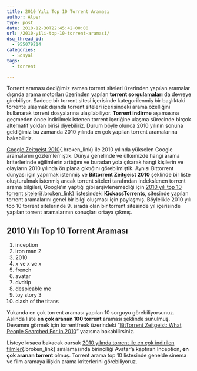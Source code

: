 ```yaml
---
title: 2010 Yılı Top 10 Torrent Araması
author: Alper
type: post
date: 2010-12-30T22:45:42+00:00
url: /2010-yili-top-10-torrent-aramasi/
dsq_thread_id:
  - 955079214
categories:
  - Sosyal
tags:
  - torrent

---
```

Torrent araması dediğimiz zaman torrent siteleri üzerinden yapılan aramalar dışında arama motorları üzerinden yapılan **torrent sorgulamaları** da devreye girebiliyor. Sadece bir torrent sitesi içerisinde kategorilenmiş bir başlıktaki torrente ulaşmak dışında torrent siteleri içerisindeki arama özelliğini kullanarak torrent dosyalarına ulaşılabiliyor. **Torrent indirme** aşamasına geçmeden önce indirilmek istenen torrent içeriğine ulaşma sürecinde birçok alternatif yoldan birisi diyebiliriz. Durum böyle olunca 2010 yılının sonuna geldiğimiz bu zamanda 2010 yılında en çok yapılan torrent aramalarına bakabiliriz.

[Google Zeitgeist 2010][1]{.broken_link} ile 2010 yılında yükselen Google aramalarını gözlemlemiştik. Dünya genelinde ve ülkemizde hangi arama kriterlerinde eğilimlerin arttığını ve buradan yola çıkarak hangi kişilerin ve olayların 2010 yılında ön plana çıktığını görebilmiştik. Aynısı Bittorrent dünyası için yapılmak istenmiş ve **Bittorrent Zeitgeist 2010** şeklinde bir liste oluşturulmak istenmiş ancak torrent siteleri tarafından indekslenen torrent arama bilgileri, Google&#8217;ın yaptığı gibi arşivlenemediği için [2010 yılı top 10 torrent siteleri][2]{.broken_link} listesindeki **KickassTorrents**, sitesinde yapılan torrent aramalarını genel bir bilgi oluşması için paylaşmış. Böylelikle 2010 yılı top 10 torrent sitelerinde 9. sırada olan bir torrent sitesinde yıl içerisinde yapılan torrent aramalarının sonuçları ortaya çıkmış.

## 2010 Yılı Top 10 Torrent Araması

  1. inception
  2. iron man 2
  3. 2010
  4. x ve x ve x
  5. french
  6. avatar
  7. dvdrip
  8. despicable me
  9. toy story 3
 10. clash of the titans

Yukarıda en çok torrent araması yapılan 10 sorguyu görebiliyorsunuz. Aslında liste **en çok aranan 100 torrent** araması şeklinde sunulmuş. Devamını görmek için torrentfreak üzerindeki &#8220;<a href="http://torrentfreak.com/bittorrent-zeitgeist-what-people-searched-for-in-2010-101227/" target="_blank">BitTorrent Zeitgeist: What People Searched For in 2010</a>&#8221; yazısına bakabilirsiniz.

Listeye kısaca bakacak oursak [2010 yılında torrent ile en çok indirilen filmler][3]{.broken_link} sıralamasında birinciliği Avatar&#8217;a kaptıran Inception, **en çok aranan torrent** olmuş. Torrent arama top 10 listesinde genelde sinema ve film aramaya ilişkin arama kriterlerini görebiliyoruz.

 [1]: https://www.murekkep.org/2010-yukselen-google-aramalari-google-zeitgeist-2010-3737
 [2]: https://www.murekkep.org/2010-yili-top-10-torrent-siteleri-3824
 [3]: https://www.murekkep.org/2010-yilinda-torrent-ile-en-cok-indirilen-filmler-3894